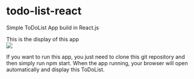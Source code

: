 # todo-list-react

Simple ToDoList App build in React.js

This is the display of this app <br>
![](todo-list-react.gif)

If you want to run this app, you just need to clone this git repository and then simply run npm start. When the app running, your browser will open automatically and display this ToDoList.
